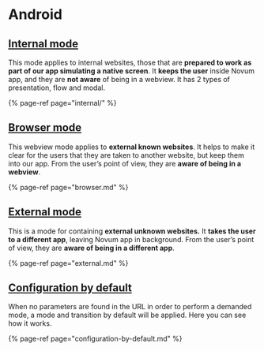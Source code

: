 # Android

## [Internal mode](internal/)

This mode applies to internal websites, those that are **prepared to work as part of our app simulating a native screen**. It **keeps the user** inside Novum app, and they are **not aware** of being in a webview. It has 2 types of presentation, flow and modal.

{% page-ref page="internal/" %}

## [Browser mode](browser.md)

This webview mode applies to **external known websites**. It helps to make it clear for the users that they are taken to another website, but keep them into our app. From the user’s point of view, they are **aware of being in a webview**.

{% page-ref page="browser.md" %}

## [External mode](external.md)

This is a mode for containing **external unknown websites.** It **takes the user to a different app**, leaving Novum app in background. From the user’s point of view, they are **aware of being in a different app**.

{% page-ref page="external.md" %}

## [Configuration by default](configuration-by-default.md)

When no parameters are found in the URL in order to perform a demanded mode, a mode and transition by default will be applied. Here you can see how it works.

{% page-ref page="configuration-by-default.md" %}



